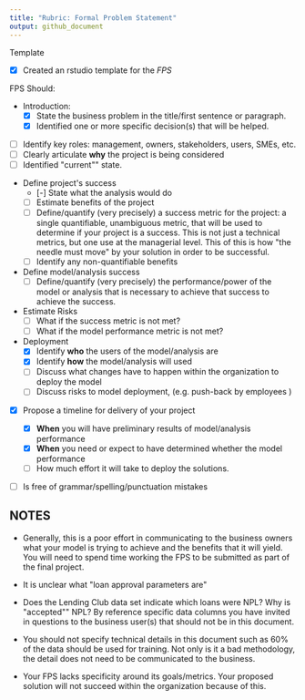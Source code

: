 ```yaml
---
title: "Rubric: Formal Problem Statement"
output: github_document
---
```


Template
 - [x] Created an rstudio template for the *FPS*
 
FPS Should:

 - Introduction: 
   - [x] State the business problem in the title/first sentence or paragraph.
   - [x] Identified one or more specific decision(s) that will be helped. 
   
 - [ ] Identify key roles: management, owners, stakeholders, users, SMEs, etc.
 - [ ] Clearly articulate **why** the project is being considered
 - [ ] Identified "current"" state.

 - Define project's success
   - [-] State what the analysis would do
   - [ ] Estimate benefits of the project 
   - [ ] Define/quantify (very precisely) a success metric for the project: a single quantifiable, unambiguous 
     metric, that will be used to determine if your project is a success. This is
     not just a technical metrics, but one use at the managerial level. This of
     this is how "the needle must move" by your solution in order to be successful.
   - [ ] Identify any non-quantifiable benefits 
     
 - Define model/analysis success 
   - [ ] Define/quantify (very precisely) the performance/power of the model or analysis that 
     is necessary to achieve that success to achieve the success.

 - Estimate Risks
   - [ ] What if the success metric is not met?
   - [ ] What if the model performance metric is not met?

 - Deployment
   - [x] Identify **who** the users of the model/analysis are 
   - [x] Identify **how** the model/analysis will used 
   - [ ] Discuss what changes have to happen within the organization to deploy the model
   - [ ] Discuss risks to model deployment, (e.g. push-back by employees )

 - [x] Propose a timeline for delivery of your project
   - [x] **When** you will have preliminary results of model/analysis performance
   - [x] **When** you need or expect to have determined whether the model performance 
   - [ ] How much effort it will take to deploy the solutions.

 - [ ] Is free of grammar/spelling/punctuation mistakes
 

## NOTES

 - Generally, this is a poor effort in communicating to the business owners what
   your model is trying to achieve and the benefits that it will yield. You will 
   need to spend time working the FPS to be submitted as part of the final 
   project.
   
 - It is unclear what "loan approval parameters are"
 
 - Does the Lending Club data set indicate which loans were NPL?  Why is "accepted"" NPL?
   By reference specific data columns you have invited in questions to the business user(s)
   that should not be in this document.
 
 - You should not specify technical details in this document such as 60% of the data 
   should be used for training. Not only is it a bad methodology, the detail does 
   not need to be communicated to the business.
   
 - Your FPS lacks specificity around its goals/metrics. Your proposed solution 
   will not succeed within the organization because of this.
   
   